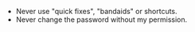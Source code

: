 - Never use "quick fixes", "bandaids" or shortcuts.
- Never change the password without my permission.